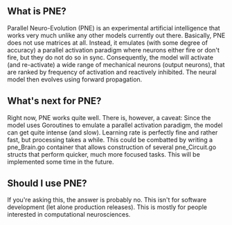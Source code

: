 ## What is PNE?
Parallel Neuro-Evolution (PNE) is an experimental artificial intelligence that works very much unlike any other models currently out there. Basically, PNE does not use matrices at all. Instead, it emulates (with some degree of accuracy) a parallel activation paradigm where neurons either fire or don't fire, but they do not do so in sync. Consequently, the model will activate (and re-activate) a wide range of mechanical neurons (output neurons), that are ranked by frequency of activation and reactively inhibited. The neural model then evolves using forward propagation.

## What's next for PNE?
Right now, PNE works quite well. There is, however, a caveat: Since the model uses Goroutines to emulate a parallel activation paradigm, the model can get quite intense (and slow). Learning rate is perfectly fine and rather fast, but processing takes a while. This could be combatted by writing a pne_Brain.go container that allows construction of several pne_Circuit.go structs that perform quicker, much more focused tasks. This will be implemented some time in the future.

## Should I use PNE?
If you're asking this, the answer is probably no. This isn't for software development (let alone production releases). This is mostly for people interested in computational neurosciences.
